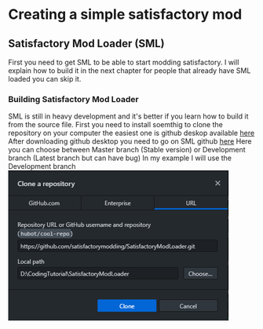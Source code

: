 # Creating a simple satisfactory mod

## Satisfactory Mod Loader (SML)

First you need to get SML to be able to start modding satisfactory.
I will explain how to build it in the next chapter for people that already have SML loaded you can skip it.

### Building Satisfactory Mod Loader

SML is still in heavy development and it's better if you learn how to build it from the source file.
First you need to install soemthig to clone the repository on your computer the easiest one is github deskop available [here](https://desktop.github.com/)
After downloading github desktop you need to go on SML github [here](https://github.com/satisfactorymodding/SatisfactoryModLoader)
Here you can choose between Master branch (Stable version) or Development branch (Latest branch but can have bug)
In my example I will use the Development branch
![alt text](https://github.com/jcornill/SatisfactoryModdingGuide/blob/master/GitHubDesktop_clone.png "")
